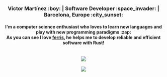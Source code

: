 

<div align="center">
  <h3>Víctor Martínez :boy: | Software Developer :space_invader: | Barcelona, Europe :city_sunset: </h3>
  <h4>I'm a computer science enthusiast who loves to learn new languages and play with new programming paradigms :zap: <br> As you can see I love <a href="https://rustacean.net/">ferris</a>, he helps me to develop reliable and efficient software with Rust! </h4> <br>

  <a href="https://github.com/anuraghazra/github-readme-stats">
    <img align="center" src="https://github-readme-stats.vercel.app/api?username=JasterV&count_private=true&show_icons=true&theme=synthwave">
  </a>
  <br><br>  
  <a href="https://github.com/anuraghazra/github-readme-stats">
    <img align="center" src="https://github-readme-stats.vercel.app/api/wakatime?username=JasterV&count_private=true&show_icons=true&theme=synthwave" />
  </a>
  
</div>




